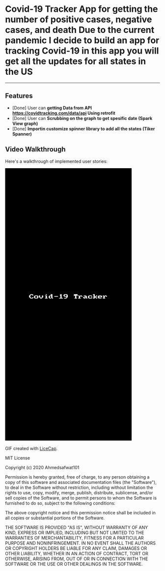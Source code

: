 # Covid-19 Tracker App for getting the number of positive cases, negative cases, and death Due to the current pandemic I decide to build an app for tracking Covid-19 in this app you will get all the updates for all states in the US
 ----
 
 ## Features 

* [Done] User can **getting Data from API https://covidtracking.com/data/api Using retrofit**
* [Done] User can **Scrubbing on the graph to get spesific date (Spark View graph)**
* [Done]  **Importin customize spinner library to add all the states (Tiker Spanner)** 

## Video Walkthrough

Here's a walkthrough of implemented user stories:

<img src='https://github.com/Ahmedsafwat101/Covid-19_Tarcker/blob/master/Covid.gif' title='Video Walkthrough' width='' alt='Video Walkthrough' />


GIF created with [LiceCap](http://www.cockos.com/licecap/).

 
MIT License

Copyright (c) 2020 Ahmedsafwat101

Permission is hereby granted, free of charge, to any person obtaining a copy
of this software and associated documentation files (the "Software"), to deal
in the Software without restriction, including without limitation the rights
to use, copy, modify, merge, publish, distribute, sublicense, and/or sell
copies of the Software, and to permit persons to whom the Software is
furnished to do so, subject to the following conditions:

The above copyright notice and this permission notice shall be included in all
copies or substantial portions of the Software.

THE SOFTWARE IS PROVIDED "AS IS", WITHOUT WARRANTY OF ANY KIND, EXPRESS OR
IMPLIED, INCLUDING BUT NOT LIMITED TO THE WARRANTIES OF MERCHANTABILITY,
FITNESS FOR A PARTICULAR PURPOSE AND NONINFRINGEMENT. IN NO EVENT SHALL THE
AUTHORS OR COPYRIGHT HOLDERS BE LIABLE FOR ANY CLAIM, DAMAGES OR OTHER
LIABILITY, WHETHER IN AN ACTION OF CONTRACT, TORT OR OTHERWISE, ARISING FROM,
OUT OF OR IN CONNECTION WITH THE SOFTWARE OR THE USE OR OTHER DEALINGS IN THE
SOFTWARE.
